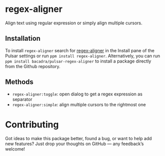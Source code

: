 # regex-aligner

Align text using regular expression or simply align multiple cursors.

## Installation

To install `regex-aligner` search for [regex-aligner](https://web.pulsar-edit.dev/packages/regex-aligner) in the Install pane of the Pulsar settings or run `ppm install regex-aligner`. Alternatively, you can run `ppm install bacadra/pulsar-regex-aligner` to install a package directly from the Github repository.

## Methods

- `regex-aligner:toggle`: open dialog to get a regex expression as separator
- `regex-aligner:simple`: align multiple cursors to the rightmost one

# Contributing

Got ideas to make this package better, found a bug, or want to help add new features? Just drop your thoughts on GitHub — any feedback’s welcome!
